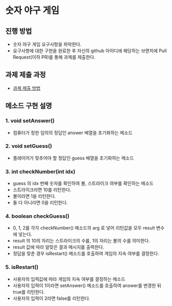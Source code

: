# 숫자 야구 게임
## 진행 방법
* 숫자 야구 게임 요구사항을 파악한다.
* 요구사항에 대한 구현을 완료한 후 자신의 github 아이디에 해당하는 브랜치에 Pull Request(이하 PR)를 통해 과제를 제출한다.

## 과제 제출 과정
* [과제 제출 방법](https://github.com/next-step/nextstep-docs/tree/master/ent-precourse)


## 메소드 구현 설명
### 1. void setAnswer()
- 컴퓨터가 정한 임의의 정답인 answer 배열을 초기화하는 메소드
### 2. void setGuess()
- 플레이어가 맞추어야 할 정답인 guess 배열을 초기화하는 메소드
### 3. int checkNumber(int idx)
- guess 의 idx 번째 숫자를 확인하여 볼, 스트라이크 여부를 확인하는 메소드
- 스트라이크라면 10를 리턴한다.
- 볼이라면 1을 리턴한다.
- 둘 다 아니라면 0을 리턴한다.
### 4. boolean checkGuess()
- 0, 1, 2를 각각 checkNumber() 메소드의 arg 로 넣어 리턴값을 모두 result 변수에 넣는다.
- result 의 10의 자리는 스트라이크의 수를, 1의 자리는 볼의 수를 의미한다.
- result 값에 따라 알맞은 결과 메시지를 출력한다.
- 정답을 맞춘 경우 isRestart() 메소드를 호출하여 게임의 지속 여부를 결정한다. 
### 5. isRestart()
- 사용자의 입력값에 따라 게임의 지속 여부를 결정하는 메소드
- 사용자의 입력이 1이라면 setAnswer() 메소드를 호출하여 answer를 변경한 뒤 true를 리턴한다.
- 사용자의 입력이 2라면 false를 리턴한다.